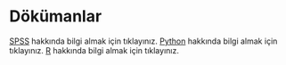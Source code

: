 # Dökümanlar

[SPSS](spss/index.md) hakkında bilgi almak için tıklayınız.
[Python](python/index.md) hakkında bilgi almak için tıklayınız.
[R](r/index.md) hakkında bilgi almak için tıklayınız.
